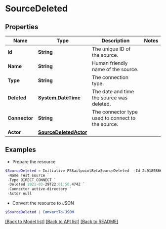 # SourceDeleted
## Properties

Name | Type | Description | Notes
------------ | ------------- | ------------- | -------------
**Id** | **String** | The unique ID of the source. | 
**Name** | **String** | Human friendly name of the source. | 
**Type** | **String** | The connection type. | 
**Deleted** | **System.DateTime** | The date and time the source was deleted. | 
**Connector** | **String** | The connector type used to connect to the source. | 
**Actor** | [**SourceDeletedActor**](SourceDeletedActor.md) |  | 

## Examples

- Prepare the resource
```powershell
$SourceDeleted = Initialize-PSSailpointBetaSourceDeleted  -Id 2c9180866166b5b0016167c32ef31a66 `
 -Name Test source `
 -Type DIRECT_CONNECT `
 -Deleted 2021-03-29T22:01:50.474Z `
 -Connector active-directory `
 -Actor null
```

- Convert the resource to JSON
```powershell
$SourceDeleted | ConvertTo-JSON
```

[[Back to Model list]](../README.md#documentation-for-models) [[Back to API list]](../README.md#documentation-for-api-endpoints) [[Back to README]](../README.md)


